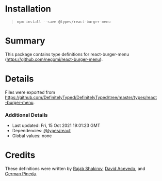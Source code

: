 # Installation
> `npm install --save @types/react-burger-menu`

# Summary
This package contains type definitions for react-burger-menu (https://github.com/negomi/react-burger-menu).

# Details
Files were exported from https://github.com/DefinitelyTyped/DefinitelyTyped/tree/master/types/react-burger-menu.

### Additional Details
 * Last updated: Fri, 15 Oct 2021 19:01:23 GMT
 * Dependencies: [@types/react](https://npmjs.com/package/@types/react)
 * Global values: none

# Credits
These definitions were written by [Rajab Shakirov](https://github.com/radziksh), [David Acevedo](https://github.com/dacevedo12), and [German Pineda](https://github.com/germanp173).
